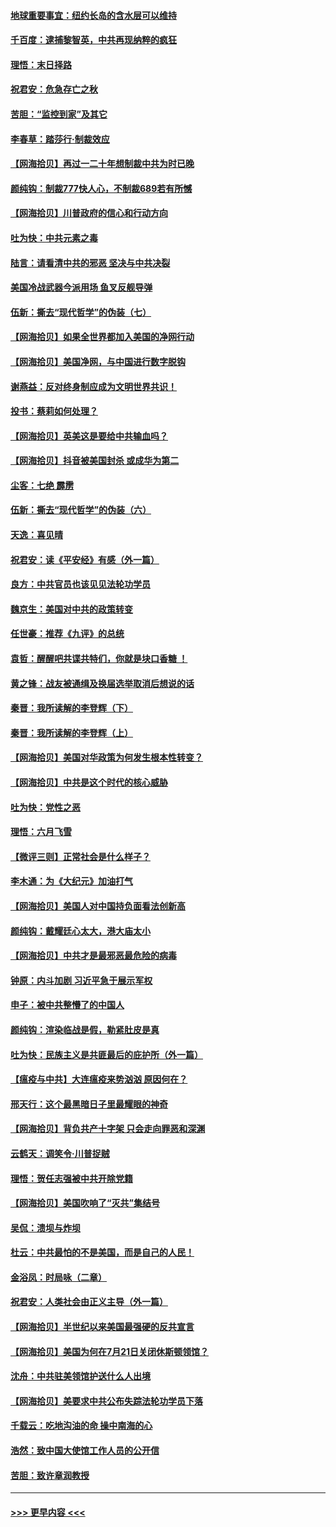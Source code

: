 #### [地球重要事宜：纽约长岛的含水层可以维持](../pages/nsc993/n12321844.md?t=08111551) 
#### [千百度：逮捕黎智英，中共再现纳粹的疯狂](../pages/nsc993/n12321777.md?t=08111551) 
#### [理悟：末日择路](../pages/nsc993/n12320812.md?t=08111551) 
#### [祝君安：危急存亡之秋](../pages/nsc993/n12320795.md?t=08111551) 
#### [苦胆：“监控到家”及其它](../pages/nsc993/n12320751.md?t=08111551) 
#### [李春草：踏莎行·制裁效应](../pages/nsc993/n12318290.md?t=08111551) 
#### [【网海拾贝】再过一二十年想制裁中共为时已晚](../pages/nsc993/n12318195.md?t=08111551) 
#### [颜纯钩：制裁777快人心，不制裁689若有所憾](../pages/nsc993/n12316912.md?t=08111551) 
#### [【网海拾贝】川普政府的信心和行动方向](../pages/nsc993/n12316673.md?t=08111551) 
#### [吐为快：中共元素之毒](../pages/nsc993/n12316547.md?t=08111551) 
#### [陆言：请看清中共的邪恶 坚决与中共决裂](../pages/nsc993/n12315784.md?t=08111551) 
#### [美国冷战武器今派用场 鱼叉反舰导弹](../pages/nsc993/n12316258.md?t=08111551) 
#### [伍新：撕去“现代哲学”的伪装（七）](../pages/nsc993/n12315846.md?t=08111551) 
#### [【网海拾贝】如果全世界都加入美国的净网行动](../pages/nsc993/n12315588.md?t=08111551) 
#### [【网海拾贝】美国净网，与中国进行数字脱钩](../pages/nsc993/n12312813.md?t=08111551) 
#### [谢燕益：反对终身制应成为文明世界共识！](../pages/nsc993/n12310465.md?t=08111551) 
#### [投书：蔡莉如何处理？](../pages/nsc993/n12310224.md?t=08111551) 
#### [【网海拾贝】英美这是要给中共输血吗？](../pages/nsc993/n12307646.md?t=08111551) 
#### [【网海拾贝】抖音被美国封杀 或成华为第二](../pages/nsc993/n12305277.md?t=08111551) 
#### [尘客：七绝 霹雳](../pages/nsc993/n12304053.md?t=08111551) 
#### [伍新：撕去“现代哲学”的伪装（六）](../pages/nsc993/n12303243.md?t=08111551) 
#### [天逸：喜见晴](../pages/nsc993/n12303226.md?t=08111551) 
#### [祝君安：读《平安经》有感（外一篇）](../pages/nsc993/n12303170.md?t=08111551) 
#### [良方：中共官员也该见见法轮功学员](../pages/nsc993/n12302985.md?t=08111551) 
#### [魏京生：美国对中共的政策转变](../pages/nsc993/n12302929.md?t=08111551) 
#### [任世豪：推荐《九评》的总统](../pages/nsc993/n12302838.md?t=08111551) 
#### [袁哲：醒醒吧共谍共特们，你就是块口香糖 ！](../pages/nsc993/n12302678.md?t=08111551) 
#### [黄之锋：战友被通缉及换届选举取消后想说的话](../pages/nsc993/n12302681.md?t=08111551) 
#### [秦晋：我所读解的李登辉（下）](../pages/nsc993/n12302171.md?t=08111551) 
#### [秦晋：我所读解的李登辉（上）](../pages/nsc993/n12301979.md?t=08111551) 
#### [【网海拾贝】美国对华政策为何发生根本性转变？](../pages/nsc993/n12302091.md?t=08111551) 
#### [【网海拾贝】中共是这个时代的核心威胁](../pages/nsc993/n12300541.md?t=08111551) 
#### [吐为快：党性之恶](../pages/nsc993/n12300263.md?t=08111551) 
#### [理悟：六月飞雪](../pages/nsc993/n12300243.md?t=08111551) 
#### [【微评三则】正常社会是什么样子？](../pages/nsc993/n12300228.md?t=08111551) 
#### [李木通：为《大纪元》加油打气](../pages/nsc993/n12280363.md?t=08111551) 
#### [【网海拾贝】美国人对中国持负面看法创新高](../pages/nsc993/n12298720.md?t=08111551) 
#### [颜纯钩：戴耀廷心太大，港大庙太小](../pages/nsc993/n12297682.md?t=08111551) 
#### [【网海拾贝】中共才是最邪恶最危险的病毒](../pages/nsc993/n12296470.md?t=08111551) 
#### [钟原：内斗加剧 习近平急于展示军权](../pages/nsc993/n12292544.md?t=08111551) 
#### [申子：被中共整懵了的中国人](../pages/nsc993/n12291389.md?t=08111551) 
#### [颜纯钩：渲染临战是假，勒紧肚皮是真](../pages/nsc993/n12290945.md?t=08111551) 
#### [吐为快：民族主义是共匪最后的庇护所（外一篇）](../pages/nsc993/n12290887.md?t=08111551) 
#### [【瘟疫与中共】大连瘟疫来势汹汹 原因何在？](../pages/nsc993/n12287474.md?t=08111551) 
#### [邢天行：这个最黑暗日子里最耀眼的神奇](../pages/nsc993/n12289882.md?t=08111551) 
#### [【网海拾贝】背负共产十字架 只会走向罪恶和深渊](../pages/nsc993/n12288290.md?t=08111551) 
#### [云鹤天：调笑令·川普捉贼](../pages/nsc993/n12285672.md?t=08111551) 
#### [理悟：贺任志强被中共开除党籍](../pages/nsc993/n12285597.md?t=08111551) 
#### [【网海拾贝】美国吹响了“灭共”集结号](../pages/nsc993/n12284522.md?t=08111551) 
#### [吴侃：溃坝与炸坝](../pages/nsc993/n12283593.md?t=08111551) 
#### [杜云：中共最怕的不是美国，而是自己的人民！](../pages/nsc993/n12282935.md?t=08111551) 
#### [金浴凤：时局咏（二章）](../pages/nsc993/n12282923.md?t=08111551) 
#### [祝君安：人类社会由正义主导（外一篇）](../pages/nsc993/n12282809.md?t=08111551) 
#### [【网海拾贝】半世纪以来美国最强硬的反共宣言](../pages/nsc993/n12282656.md?t=08111551) 
#### [【网海拾贝】美国为何在7月21日关闭休斯顿领馆？](../pages/nsc993/n12279731.md?t=08111551) 
#### [沈舟：中共驻美领馆护送什么人出境](../pages/nsc993/n12278949.md?t=08111551) 
#### [【网海拾贝】美要求中共公布失踪法轮功学员下落](../pages/nsc993/n12277656.md?t=08111551) 
#### [千载云：吃地沟油的命 操中南海的心](../pages/nsc993/n12277533.md?t=08111551) 
#### [浩然：致中国大使馆工作人员的公开信](../pages/nsc993/n12277436.md?t=08111551) 
#### [苦胆：致许章润教授](../pages/nsc993/n12274876.md?t=08111551) 

----
#### [ >>> 更早内容 <<< ](../indexes/nsc993-earlier.md)
